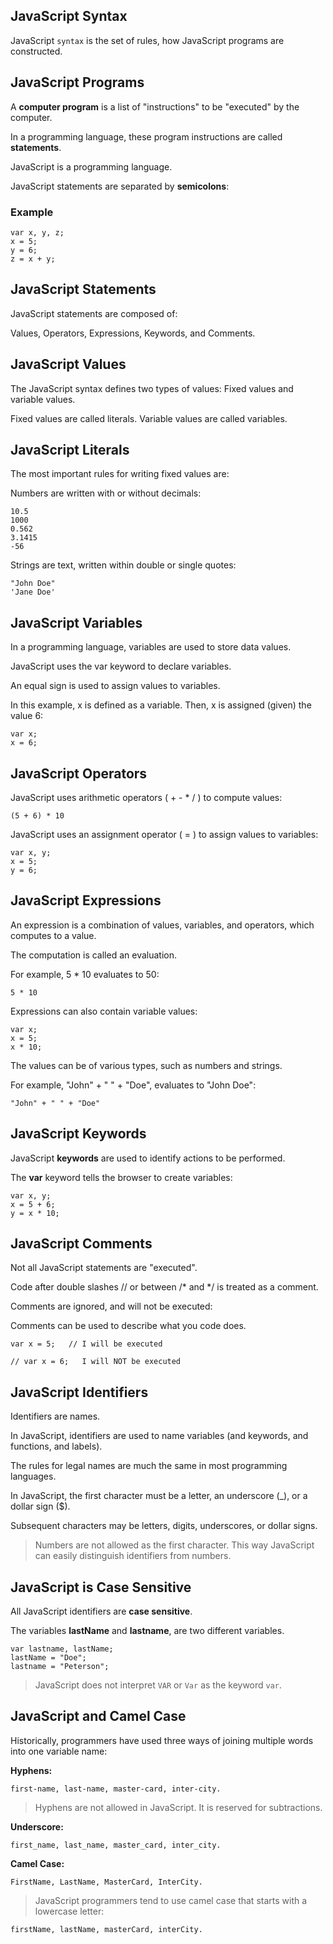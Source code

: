 ## JavaScript Syntax

JavaScript `syntax` is the set of rules, how JavaScript programs are constructed.

## JavaScript Programs

A **computer program** is a list of "instructions" to be "executed" by the computer.

In a programming language, these program instructions are called **statements**.

JavaScript is a programming language.

JavaScript statements are separated by **semicolons**:

### Example

```
var x, y, z;
x = 5;
y = 6;
z = x + y;
```
## JavaScript Statements

JavaScript statements are composed of:

Values, Operators, Expressions, Keywords, and Comments.

## JavaScript Values

The JavaScript syntax defines two types of values: Fixed values and variable values.

Fixed values are called literals. Variable values are called variables.

## JavaScript Literals
The most important rules for writing fixed values are:

Numbers are written with or without decimals:
```
10.5
1000
0.562
3.1415
-56
```

Strings are text, written within double or single quotes:
```
"John Doe"
'Jane Doe'
```
## JavaScript Variables

In a programming language, variables are used to store data values.

JavaScript uses the var keyword to declare variables.

An equal sign is used to assign values to variables.

In this example, x is defined as a variable. Then, x is assigned (given) the value 6:

```
var x;
x = 6;
```

## JavaScript Operators
JavaScript uses arithmetic operators ( + - *  / ) to compute values:

```
(5 + 6) * 10
```
JavaScript uses an assignment operator ( = ) to assign values to variables:
```
var x, y;
x = 5;
y = 6;
```

## JavaScript Expressions
An expression is a combination of values, variables, and operators, which computes to a value.

The computation is called an evaluation.

For example, 5 * 10 evaluates to 50:
```
5 * 10
```

Expressions can also contain variable values:
```
var x;
x = 5;
x * 10;
```
The values can be of various types, such as numbers and strings.

For example, "John" + " " + "Doe", evaluates to "John Doe":

```
"John" + " " + "Doe"
```

## JavaScript Keywords

JavaScript **keywords** are used to identify actions to be performed.

The **var** keyword tells the browser to create variables:

```
var x, y;
x = 5 + 6;
y = x * 10;
```

## JavaScript Comments

Not all JavaScript statements are "executed".

Code after double slashes // or between /* and */ is treated as a comment.

Comments are ignored, and will not be executed:

Comments can be used to describe what you code does.

```
var x = 5;   // I will be executed

// var x = 6;   I will NOT be executed
```

## JavaScript Identifiers

Identifiers are names.

In JavaScript, identifiers are used to name variables (and keywords, and functions, and labels).

The rules for legal names are much the same in most programming languages.

In JavaScript, the first character must be a letter, an underscore (_), or a dollar sign ($).

Subsequent characters may be letters, digits, underscores, or dollar signs.

> Numbers are not allowed as the first character.
This way JavaScript can easily distinguish identifiers from numbers.

## JavaScript is Case Sensitive

All JavaScript identifiers are **case sensitive**. 

The variables **lastName** and **lastname**, are two different variables.

```
var lastname, lastName;
lastName = "Doe";
lastname = "Peterson";
```
> JavaScript does not interpret `VAR` or `Var` as the keyword `var`.

## JavaScript and Camel Case
Historically, programmers have used three ways of joining multiple words into one variable name:

**Hyphens:**
```
first-name, last-name, master-card, inter-city.
```
> Hyphens are not allowed in JavaScript. It is reserved for subtractions.

**Underscore:**
```
first_name, last_name, master_card, inter_city.
```

**Camel Case:**
```
FirstName, LastName, MasterCard, InterCity.
```
> JavaScript programmers tend to use camel case that starts with a lowercase letter:
```
firstName, lastName, masterCard, interCity.
```
